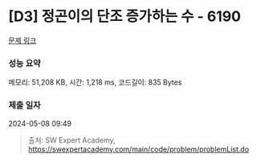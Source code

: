 # [D3] 정곤이의 단조 증가하는 수 - 6190 

[문제 링크](https://swexpertacademy.com/main/code/problem/problemDetail.do?contestProbId=AWcPjEuKAFgDFAU4) 

### 성능 요약

메모리: 51,208 KB, 시간: 1,218 ms, 코드길이: 835 Bytes

### 제출 일자

2024-05-08 09:49



> 출처: SW Expert Academy, https://swexpertacademy.com/main/code/problem/problemList.do